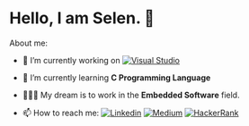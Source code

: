 # Hello, I am Selen. 👋

About me:

- 🔭 I’m currently working on [![Visual Studio](https://img.shields.io/badge/--6C33AF?logo=visual%20studio)](https://visualstudio.microsoft.com/)
- 🌱 I’m currently learning **C Programming Language**
- 👩🏽‍💻 My dream is to work in the **Embedded Software** field.



- 📫 How to reach me: [![Linkedin](https://img.icons8.com/fluency/48/000000/linkedin.png)](https://www.linkedin.com/in/z-selen-salman/) [![Medium](https://img.icons8.com/ios-filled/48/000000/medium-monogram--v1.png)](https://medium.com/@salmanselen) [![HackerRank](https://img.icons8.com/external-tal-revivo-color-tal-revivo/48/000000/external-hackerrank-is-a-technology-company-that-focuses-on-competitive-programming-logo-color-tal-revivo.png)](https://www.hackerrank.com/salmanselen)
